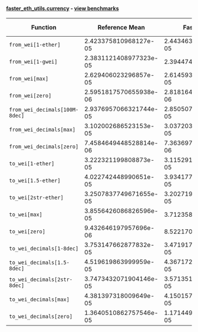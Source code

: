 #### [faster_eth_utils.currency](https://github.com/BobTheBuidler/faster-eth-utils/blob/renovate/major-github-artifact-actions/faster_eth_utils/currency.py) - [view benchmarks](https://github.com/BobTheBuidler/faster-eth-utils/blob/renovate/major-github-artifact-actions/benchmarks/test_currency_benchmarks.py)

| Function | Reference Mean | Faster Mean | % Change | Speedup (%) | x Faster | Faster |
|----------|---------------|-------------|----------|-------------|----------|--------|
| `from_wei[1-ether]` | 2.423375810968127e-05 | 2.4434639906123566e-05 | -0.83% | -0.82% | 0.99x | ❌ |
| `from_wei[1-gwei]` | 2.3831121408977323e-05 | 2.394474222258e-05 | -0.48% | -0.47% | 1.00x | ❌ |
| `from_wei[max]` | 2.629406023296857e-05 | 2.6145930766559984e-05 | 0.56% | 0.57% | 1.01x | ✅ |
| `from_wei[zero]` | 2.5951817570655938e-06 | 2.8181644866104364e-06 | -8.59% | -7.91% | 0.92x | ❌ |
| `from_wei_decimals[100M-8dec]` | 2.9376957066321744e-05 | 2.850507475405176e-05 | 2.97% | 3.06% | 1.03x | ✅ |
| `from_wei_decimals[max]` | 3.102002686523153e-05 | 3.0372033740942674e-05 | 2.09% | 2.13% | 1.02x | ✅ |
| `from_wei_decimals[zero]` | 7.4584649448528814e-06 | 7.363697925345094e-06 | 1.27% | 1.29% | 1.01x | ✅ |
| `to_wei[1-ether]` | 3.222321199808873e-05 | 3.115291408199012e-05 | 3.32% | 3.44% | 1.03x | ✅ |
| `to_wei[1.5-ether]` | 4.022742448990651e-05 | 3.9341778252731467e-05 | 2.20% | 2.25% | 1.02x | ✅ |
| `to_wei[2str-ether]` | 3.2507837749671655e-05 | 3.202719085548043e-05 | 1.48% | 1.50% | 1.02x | ✅ |
| `to_wei[max]` | 3.8556426086826596e-05 | 3.71235837192771e-05 | 3.72% | 3.86% | 1.04x | ✅ |
| `to_wei[zero]` | 9.432646197957696e-06 | 8.52217053522797e-06 | 9.65% | 10.68% | 1.11x | ✅ |
| `to_wei_decimals[1-8dec]` | 3.753147662877832e-05 | 3.471917250696468e-05 | 7.49% | 8.10% | 1.08x | ✅ |
| `to_wei_decimals[1.5-8dec]` | 4.519619863999959e-05 | 4.3671726917585935e-05 | 3.37% | 3.49% | 1.03x | ✅ |
| `to_wei_decimals[2str-8dec]` | 3.7473432071904146e-05 | 3.5713519479148684e-05 | 4.70% | 4.93% | 1.05x | ✅ |
| `to_wei_decimals[max]` | 4.381397318009649e-05 | 4.1501572161391136e-05 | 5.28% | 5.57% | 1.06x | ✅ |
| `to_wei_decimals[zero]` | 1.3640510862757546e-05 | 1.171449281551288e-05 | 14.12% | 16.44% | 1.16x | ✅ |
